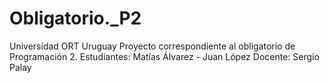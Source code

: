 # Obligatorio._P2

Universidad ORT Uruguay
Proyecto correspondiente al obligatorio de Programación 2. 
Estudiantes: Matías Álvarez - Juan López
Docente: Sergio Palay
